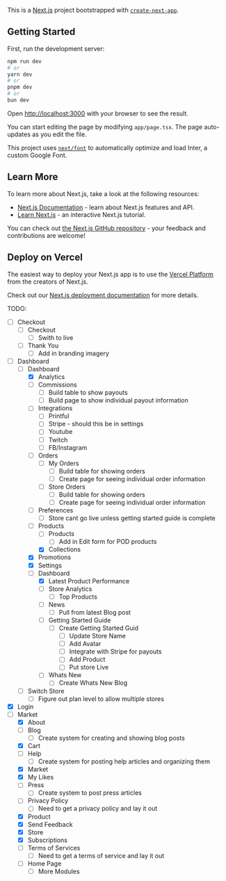 This is a [Next.js](https://nextjs.org) project bootstrapped with [`create-next-app`](https://nextjs.org/docs/app/api-reference/create-next-app).

## Getting Started

First, run the development server:

```bash
npm run dev
# or
yarn dev
# or
pnpm dev
# or
bun dev
```

Open [http://localhost:3000](http://localhost:3000) with your browser to see the result.

You can start editing the page by modifying `app/page.tsx`. The page auto-updates as you edit the file.

This project uses [`next/font`](https://nextjs.org/docs/app/building-your-application/optimizing/fonts) to automatically optimize and load Inter, a custom Google Font.

## Learn More

To learn more about Next.js, take a look at the following resources:

- [Next.js Documentation](https://nextjs.org/docs) - learn about Next.js features and API.
- [Learn Next.js](https://nextjs.org/learn) - an interactive Next.js tutorial.

You can check out [the Next.js GitHub repository](https://github.com/vercel/next.js) - your feedback and contributions are welcome!

## Deploy on Vercel

The easiest way to deploy your Next.js app is to use the [Vercel Platform](https://vercel.com/new?utm_medium=default-template&filter=next.js&utm_source=create-next-app&utm_campaign=create-next-app-readme) from the creators of Next.js.

Check out our [Next.js deployment documentation](https://nextjs.org/docs/app/building-your-application/deploying) for more details.

TODO:

- [ ] Checkout
  - [ ] Checkout
    - [ ] Swith to live
  - [ ] Thank You
    - [ ] Add in branding imagery
- [ ] Dashboard
  - [ ] Dashboard
    - [x] Analytics
    - [ ] Commissions
      - [ ] Build table to show payouts
      - [ ] Build page to show individual payout information
    - [ ] Integrations
      - [ ] Printful
      - [ ] Stripe - should this be in settings
      - [ ] Youtube
      - [ ] Twitch
      - [ ] FB/Instagram
    - [ ] Orders
      - [ ] My Orders
        - [ ] Build table for showing orders
        - [ ] Create page for seeing individual order information
      - [ ] Store Orders
        - [ ] Build table for showing orders
        - [ ] Create page for seeing individual order information
    - [ ] Preferences
      - [ ] Store cant go live unless getting started guide is complete
    - [ ] Products
      - [ ] Products
        - [ ] Add in Edit form for POD products
      - [x] Collections
    - [x] Promotions
    - [x] Settings
    - [ ] Dashboard
      - [x] Latest Product Performance
      - [ ] Store Analytics
        - [ ] Top Products
      - [ ] News
        - [ ] Pull from latest Blog post
      - [ ] Getting Started Guide
        - [ ] Create Getting Started Guid
          - [ ] Update Store Name
          - [ ] Add Avatar
          - [ ] Integrate with Stripe for payouts
          - [ ] Add Product
          - [ ] Put store Live
      - [ ] Whats New
        - [ ] Create Whats New Blog
  - [ ] Switch Store
    - [ ] Figure out plan level to allow multiple stores
- [x] Login
- [ ] Market
  - [x] About
  - [ ] Blog
    - [ ] Create system for creating and showing blog posts
  - [x] Cart
  - [ ] Help
    - [ ] Create system for posting help articles and organizing them
  - [x] Market
  - [x] My Likes
  - [ ] Press
    - [ ] Create system to post press articles
  - [ ] Privacy Policy
    - [ ] Need to get a privacy policy and lay it out
  - [x] Product
  - [x] Send Feedback
  - [x] Store
  - [x] Subscriptions
  - [ ] Terms of Services
    - [ ] Need to get a terms of service and lay it out
  - [ ] Home Page
    - [ ] More Modules
